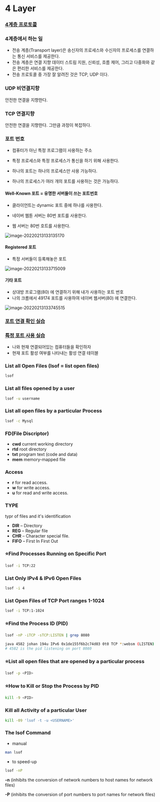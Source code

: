 # 4 Layer



### [4계층 프로토콜](https://youtu.be/tG0ldt4sBzY?list=PL0d8NnikouEWcF1jJueLdjRIC4HsUlULi)

### 4계층에서 하는 일

- 전송 계층(Transport layer)은 송신자의 프로세스와 수신자의 프로세스를 연결하는 통신 서비스를 제공한다.
- 전송 계층은 연결 지향 데이터 스트림 지원, 신뢰성, 흐름 제어, 그리고 다중화와 같은 편리한 서비스를 제공한다.
- 전송 프로토콜 중 가장 잘 알려진 것은 TCP, UDP 이다.



### UDP 비연결지향

안전한 연결을 지향한다.



### TCP 연결지향

안전한 연결을 지향한다. 그만큼 과정이 복잡하다.



### 포트 번호

- 컴퓨터가 아닌 특정 프로그램이 사용하는 주소

- 특정 프로세스와 특정 프로세스가 통신을 하기 위해 사용한다.
- 하나의 포트는 하나의 프로세스만 사용 가능하다.
- 하나의 프로세스가 여러 개의 포트를 사용하는 것은 가능하다.



#### Well-Known 포트 = 유명한 서버들이 쓰는 포트번호

- 클라이언트는 dynamic 포트 중에 하나를 사용한다.

- 네이버 웹툰 서버는 80번 포트를 사용한다.

- 웹 서버는 80번 호트를 사용한다.

![image-20220213133135170](7장-전송계층-및-포트.assets/image-20220213133135170.png)

#### Registered 포트

- 특정 서버들이 등록해놓은 포트

![image-20220213133715009](7장-전송계층-및-포트.assets/image-20220213133715009.png)



#### 기타 포트

- 상대방 프로그램(80) 에 연결하기 위해 내가 사용하는 포트 번호
- 나의 크롬에서 49174 포트를 사용하여 네이버 웹서버(80) 에 연결한다.

![image-20220213133745515](7장-전송계층-및-포트.assets/image-20220213133745515.png)



### [포트 연결 확인 실습](https://youtu.be/Jb7tCFp-udM?list=PL0d8NnikouEWcF1jJueLdjRIC4HsUlULi)

### [특정 포트 사용 실습](https://youtu.be/Qqmwm3rFihk?list=PL0d8NnikouEWcF1jJueLdjRIC4HsUlULi)

- 나와 현재 연결되어있는 컴퓨터들을 확인하자
- 현재 포트 활성 여부를 나타내는 활성 연결 테이블



### List all Open Files (lsof = list open files)

```bash
lsof
```

### List all files opened by a user

```bash
lsof -u username
```

### **List all open files by a particular Process**

```bash
lsof -c Mysql
```



### FD(File Discriptor)

- **cwd** current working directory
- **rtd** root directory
- **txt** program text (code and data)
- **mem** memory-mapped file

### Access

- **r** for read access.
- **w** for write access.
- **u** for read and write access.

### TYPE 

typr of files and it's identification

- **DIR** – Directory
- **REG** – Regular file
- **CHR** – Character special file.
- **FIFO** – First In First Out



### ⭐️Find Processes Running on Specific Port

```bash
lsof -i TCP:22
```

### List Only IPv4 & IPv6 Open Files

```bash
lsof -i 4
```

### List Open Files of TCP Port ranges 1-1024

```bash
lsof -i TCP:1-1024
```

### ⭐️Find the Process ID (PID) 

```bash
lsof -nP -iTCP -sTCP:LISTEN | grep 8080
```

```bash
java 4582 johan 194u IPv6 0x1de155f6b2c74d03 0t0 TCP *:websm (LISTEN)
# 4582 is the pid listening on port 8080
```

### ⭐️List all open files that are opened by a particular process

```bash
lsof -p <PID>
```

### ⭐️How to Kill or Stop the Process by PID

```bash
kill -9 <PID>
```

### Kill all Activity of a particular User

```bash
kill -09 'lsof -t -u <USERNAME>'
```

### The lsof Command

- manual	

```bash
man lsof
```

- to speed-up

```bash
lsof -nP
```

**-n** (inhibits the conversion of network numbers to host names for network files)

**-P** (inhibits the conversion of port numbers to port names for network files)